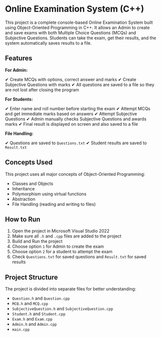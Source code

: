 # Online Examination System (C++)

This project is a complete console-based Online Examination System built using Object-Oriented Programming in C++. It allows an Admin to create and save exams with both Multiple Choice Questions (MCQs) and Subjective Questions. Students can take the exam, get their results, and the system automatically saves results to a file.

## Features

**For Admin:**

✔ Create MCQs with options, correct answer and marks
✔ Create Subjective Questions with marks
✔ All questions are saved to a file so they are not lost after closing the program

**For Students:**

✔ Enter name and roll number before starting the exam
✔ Attempt MCQs and get immediate marks based on answers
✔ Attempt Subjective Questions
✔ Admin manually checks Subjective Questions and awards marks
✔ Final result is displayed on screen and also saved to a file

**File Handling:**

✔ Questions are saved to `Questions.txt`
✔ Student results are saved to `Result.txt`

## Concepts Used

This project uses all major concepts of Object-Oriented Programming:

* Classes and Objects
* Inheritance
* Polymorphism using virtual functions
* Abstraction
* File Handling (reading and writing to files)

## How to Run

1. Open the project in Microsoft Visual Studio 2022
2. Make sure all `.h` and `.cpp` files are added to the project
3. Build and Run the project
4. Choose option `1` for Admin to create the exam
5. Choose option `2` for a student to attempt the exam
6. Check `Questions.txt` for saved questions and `Result.txt` for saved results

## Project Structure

The project is divided into separate files for better understanding:

* `Question.h` and `Question.cpp`
* `MCQ.h` and `MCQ.cpp`
* `SubjectiveQuestion.h` and `SubjectiveQuestion.cpp`
* `Student.h` and `Student.cpp`
* `Exam.h` and `Exam.cpp`
* `Admin.h` and `Admin.cpp`
* `main.cpp`



